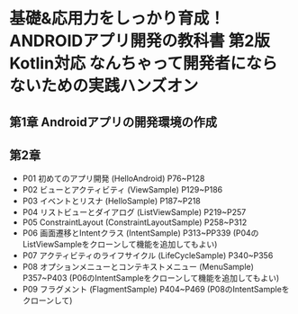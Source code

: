 # 基礎&応用力をしっかり育成！ANDROIDアプリ開発の教科書 第2版Kotlin対応 なんちゃって開発者にならないための実践ハンズオン

## 第1章 Androidアプリの開発環境の作成

## 第2章
 * P01 初めてのアプリ開発 (HelloAndroid) P76~P128
 * P02 ビューとアクティビティ (ViewSample) P129~P186
 * P03 イベントとリスナ (HelloSample) P187~P218
 * P04 リストビューとダイアログ (ListViewSample) P219~P257
 * P05 ConstraintLayout (ConstraintLayoutSample) P258~P312
 * P06 画面遷移とIntentクラス (IntentSample) P313~PP339 (P04のListViewSampleをクローンして機能を追加してもよい)
 * P07 アクティビティのライフサイクル (LifeCycleSample) P340~P356
 * P08 オプションメニューとコンテキストメニュー (MenuSample) P357~P403 (P06のIntentSampleをクローンして機能を追加してもよい)
 * P09 フラグメント (FlagmentSample) P404~P469 (P08のIntentSampleをクローンして)
